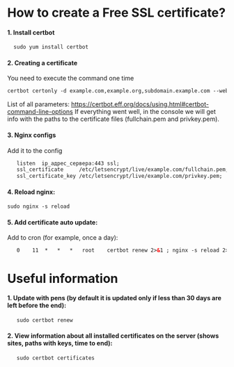 # How to create a Free SSL certificate?

#### 1. Install certbot
```html
  sudo yum install certbot
```

#### 2. Creating a certificate
You need to execute the command one time
```html
certbot certonly -d example.com,example.org,subdomain.example.com --webroot --webroot-path /srv/www/example.com/webroot -m yourname@gmail.com --agree-tos --no-eff-email
```

List of all parameters: https://certbot.eff.org/docs/using.html#certbot-command-line-options
If everything went well, in the console we will get info with the paths to the certificate files (fullchain.pem and privkey.pem).

#### 3. Nginx configs
Add it to the config

```html
   listen  ip_адрес_сервера:443 ssl;
   ssl_certificate     /etc/letsencrypt/live/example.com/fullchain.pem;
   ssl_certificate_key /etc/letsencrypt/live/example.com/privkey.pem;
```

#### 4. Reload nginx:
```html
sudo nginx -s reload
```

#### 5. Add certificate auto update:
Add to cron (for example, once a day):
```html
   0	11	*	*	*	root	certbot renew 2>&1 ; nginx -s reload 2>&1
```

# Useful information

#### 1. Update with pens (by default it is updated only if less than 30 days are left before the end):

```html
   sudo certbot renew
```

#### 2. View information about all installed certificates on the server (shows sites, paths with keys, time to end):

```html
   sudo certbot certificates
```

